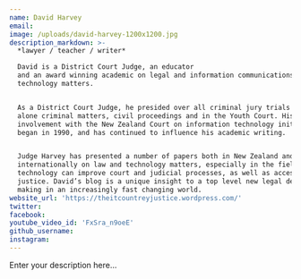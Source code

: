 ```yaml
---
name: David Harvey
email:
image: /uploads/david-harvey-1200x1200.jpg
description_markdown: >-
  *lawyer / teacher / writer*

  David is a District Court Judge, an educator
  and an award winning academic on legal and information communications
  technology matters.


  As a District Court Judge, he presided over all criminal jury trials and judge
  alone criminal matters, civil proceedings and in the Youth Court. His
  involvement with the New Zealand Court on information technology initiatives
  began in 1990, and has continued to influence his academic writing.


  Judge Harvey has presented a number of papers both in New Zealand and
  internationally on law and technology matters, especially in the field of how
  technology can improve court and judicial processes, as well as access to
  justice. David’s blog is a unique insight to a top level new legal decision
  making in an increasingly fast changing world.
website_url: 'https://theitcountreyjustice.wordpress.com/'
twitter:
facebook:
youtube_video_id: 'FxSra_n9oeE'
github_username:
instagram:
---
```


Enter your description here...
